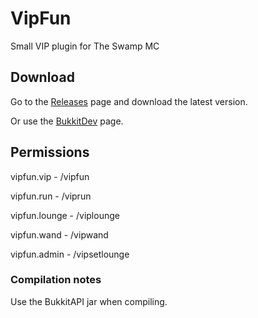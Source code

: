 # VipFun
Small VIP plugin for The Swamp MC

## Download
Go to the [Releases](https://github.com/gmemstr/VipFun/releases) page and download the latest version.

Or use the [BukkitDev](https://dev.bukkit.org/bukkit-plugins/vipfun/) page.

## Permissions
vipfun.vip - /vipfun

vipfun.run - /viprun

vipfun.lounge - /viplounge

vipfun.wand - /vipwand

vipfun.admin - /vipsetlounge

### Compilation notes
Use the BukkitAPI jar when compiling. 
